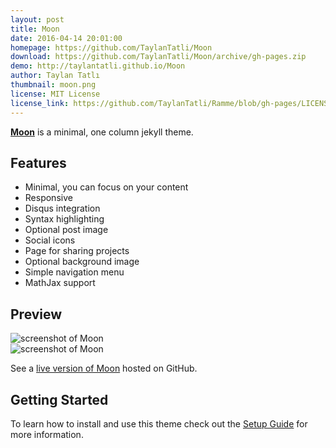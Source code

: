 ```yaml
---
layout: post
title: Moon
date: 2016-04-14 20:01:00
homepage: https://github.com/TaylanTatli/Moon
download: https://github.com/TaylanTatli/Moon/archive/gh-pages.zip
demo: http://taylantatli.github.io/Moon
author: Taylan Tatlı
thumbnail: moon.png
license: MIT License
license_link: https://github.com/TaylanTatli/Ramme/blob/gh-pages/LICENSE
---
```


**[Moon](http://taylantatli.github.io/Moon)** is a minimal, one column jekyll theme.

## Features
* Minimal, you can focus on your content
* Responsive
* Disqus integration
* Syntax highlighting
* Optional post image
* Social icons
* Page for sharing projects
* Optional background image
* Simple navigation menu
* MathJax support

## Preview

![screenshot of Moon](https://cloud.githubusercontent.com/assets/754514/14509720/61c61058-01d6-11e6-93ab-0918515ecd56.png)    
![screenshot of Moon](https://cloud.githubusercontent.com/assets/754514/14509716/61ac6c8e-01d6-11e6-879f-8308883de790.png)

See a [live version of Moon](http://taylantatli.github.io/Moon) hosted on GitHub.

## Getting Started

To learn how to install and use this theme check out the
[Setup Guide](http://taylantatli.me/Moon/moon-theme/) for more
information.
